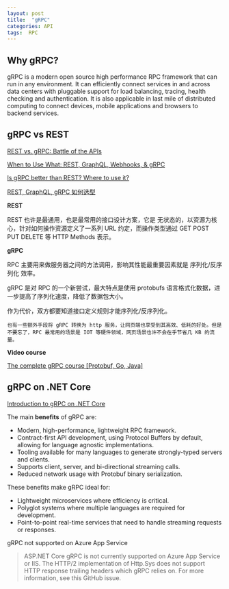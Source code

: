```yaml
---
layout: post
title:  "gRPC"
categories: API
tags:  RPC
---
```


## Why gRPC?

gRPC is a modern open source high performance RPC framework that can run in any environment. It can efficiently connect services in and across data centers with pluggable support for load balancing, tracing, health checking and authentication. It is also applicable in last mile of distributed computing to connect devices, mobile applications and browsers to backend services.

## gRPC vs REST


[REST vs. gRPC: Battle of the APIs](https://code.tutsplus.com/tutorials/rest-vs-grpc-battle-of-the-apis--cms-30711)

[When to Use What: REST, GraphQL, Webhooks, & gRPC](https://nordicapis.com/when-to-use-what-rest-graphql-webhooks-grpc/)

[Is gRPC better than REST? Where to use it?](https://dev.to/techschoolguru/is-grpc-better-than-rest-where-to-use-it-3blg)

[REST, GraphQL, gRPC 如何选型](https://zhuanlan.zhihu.com/p/44140864)

**REST**

REST 也许是最通用，也是最常用的接口设计方案，它是 无状态的，以资源为核心，针对如何操作资源定义了一系列 URL 约定，而操作类型通过 GET POST PUT DELETE 等 HTTP Methods 表示。

**gRPC**

RPC 主要用来做服务器之间的方法调用，影响其性能最重要因素就是 序列化/反序列化 效率。

gRPC 是对 RPC 的一个新尝试，最大特点是使用 protobufs 语言格式化数据，进一步提高了序列化速度，降低了数据包大小。

作为代价，双方都要知道接口定义规则才能序列化/反序列化。

```
也有一些额外手段将 gRPC 转换为 http 服务，让网页端也享受到其高效、低耗的好处。但是不要忘了，RPC 最常用的场景是 IOT 等硬件领域，网页场景也许不会在乎节省几 KB 的流量。
```

**Video course**

[The complete gRPC course [Protobuf, Go, Java]](https://www.youtube.com/watch?v=2Sm_O75I7H0&list=PLy_6D98if3UJd5hxWNfAqKMr15HZqFnqf&index=2&t=0s)


## gRPC on .NET Core

[Introduction to gRPC on .NET Core](https://docs.microsoft.com/en-us/aspnet/core/grpc/?view=aspnetcore-3.1)

The main **benefits** of gRPC are:

 - Modern, high-performance, lightweight RPC framework.
 - Contract-first API development, using Protocol Buffers by default, allowing for language agnostic implementations.
 - Tooling available for many languages to generate strongly-typed servers and clients.
 - Supports client, server, and bi-directional streaming calls.
 - Reduced network usage with Protobuf binary serialization.

These benefits make gRPC ideal for:

 - Lightweight microservices where efficiency is critical.
 - Polyglot systems where multiple languages are required for development.
 - Point-to-point real-time services that need to handle streaming requests or responses.

gRPC not supported on Azure App Service

> ASP.NET Core gRPC is not currently supported on Azure App Service or IIS. The HTTP/2 implementation of Http.Sys does not support HTTP response trailing headers which gRPC relies on. For more information, see this GitHub issue.
